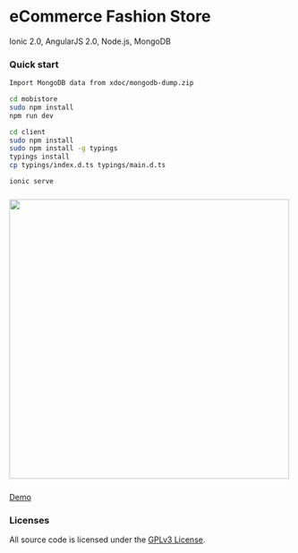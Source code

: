 # eCommerce Fashion Store

Ionic 2.0, AngularJS 2.0, Node.js, MongoDB

### Quick start
```bash
Import MongoDB data from xdoc/mongodb-dump.zip

cd mobistore
sudo npm install
npm run dev

cd client
sudo npm install
sudo npm install -g typings
typings install
cp typings/index.d.ts typings/main.d.ts

ionic serve
```

<img src="http://101.200.189.57:18080/ms/c/assets/img/demo.png?r=1" height="500px" style="margin: 10px auto;">

<a href="#" target="_blank">Demo</a>

### Licenses

All source code is licensed under the [GPLv3 License](LICENSE.md).
